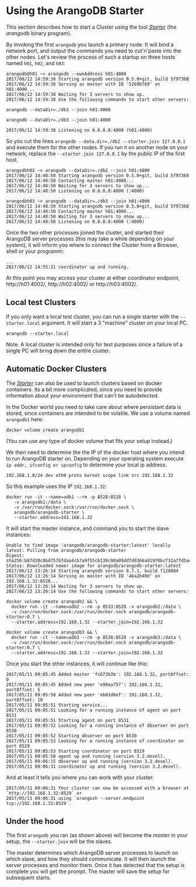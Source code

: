 Using the ArangoDB Starter
==========================

This section describes how to start a Cluster using the tool [_Starter_](../../Programs/Starter/README.md)
(the _arangodb_ binary program).

By invoking the first `arangodb` you launch a primary node. It will
bind a network port, and output the commands you need to cut'n'paste
into the other nodes. Let's review the process of such a startup on
three hosts named `h01`, `h02`, and `h03`: 

    arangodb@h01 ~> arangodb --ownAddress h01:4000
    2017/06/12 14:59:38 Starting arangodb version 0.5.0+git, build 5f97368
    2017/06/12 14:59:38 Serving as master with ID '52698769' on h01:4000...
    2017/06/12 14:59:38 Waiting for 3 servers to show up.
    2017/06/12 14:59:38 Use the following commands to start other servers:
    
    arangodb --dataDir=./db2 --join h01:4000

    arangodb --dataDir=./db3 --join h01:4000

    2017/06/12 14:59:38 Listening on 0.0.0.0:4000 (h01:4000)

So you cut the lines `arangodb --data.dir=./db2 --starter.join
127.0.0.1` and execute them for the other nodes. If you run it on
another node on your network, replace the `--starter.join 127.0.0.1`
by the public IP of the first host. 

    arangodbh02 ~> arangodb --dataDir=./db2 --join h01:4000
    2017/06/12 14:48:50 Starting arangodb version 0.5.0+git, build 5f97368
    2017/06/12 14:48:50 Contacting master h01:4000...
    2017/06/12 14:48:50 Waiting for 3 servers to show up...
    2017/06/12 14:48:50 Listening on 0.0.0.0:4000 (:4000)

    arangodbh03 ~> arangodb --dataDir=./db3 --join h01:4000
    2017/06/12 14:48:50 Starting arangodb version 0.5.0+git, build 5f97368
    2017/06/12 14:48:50 Contacting master h01:4000...
    2017/06/12 14:48:50 Waiting for 3 servers to show up...
    2017/06/12 14:48:50 Listening on 0.0.0.0:4000 (:4000)

Once the two other processes joined the cluster, and started their ArangoDB server processes (this may take a while depending on your system), it will inform you where to connect the Cluster from a Browser, shell or your programm:

    ...
    2017/06/12 14:55:21 coordinator up and running.

At this point you may access your cluster at either coordinator
endpoint, http://h01:4002/, http://h02:4002/ or http://h03:4002/.

Local test Clusters
-------------------

If you only want a local test cluster, you can run a single starter with the `--starter.local` argument.
It will start a 3 "machine" cluster on your local PC.

```
arangodb --starter.local
```

Note. A local cluster is intended only for test purposes since a failure of 
a single PC will bring down the entire cluster.

Automatic Docker Clusters
-------------------------
The [_Starter_](../../Programs/Starter/README.md) can also be used to launch clusters based on docker containers.
Its a bit more complicated, since you need to provide information about your environment that can't be autodetected.

In the Docker world you need to take care about where persistant data is stored, since containers are intended to be volatile. We use a volume named `arangodb1` here: 

```
docker volume create arangodb1
```        

(You can use any type of docker volume that fits your setup instead.)

We then need to determine the the IP of the docker host where you
intend to run ArangoDB starter on. Depending on your operating system
execute `ip addr, ifconfig or ipconfig` to determine your local ip
address. 

```
192.168.1.0/24 dev eth0 proto kernel scope link src 192.168.1.32
```

So this example uses the IP `192.168.1.32`:

```
docker run -it --name=adb1 --rm -p 8528:8528 \
   -v arangodb1:/data \
   -v /var/run/docker.sock:/var/run/docker.sock \
   arangodb/arangodb-starter \
   --starter.address=192.168.1.32
```

It will start the master instance, and command you to start the slave instances:

    Unable to find image 'arangodb/arangodb-starter:latest' locally
    latest: Pulling from arangodb/arangodb-starter
    Digest: sha256:b87d20c0b4757b7daa4cb7a9f55cb130c90a09ddfd0366a91970bcf31a7fd5a4
    Status: Downloaded newer image for arangodb/arangodb-starter:latest
    2017/06/12 13:26:14 Starting arangodb version 0.7.1, build f128884
    2017/06/12 13:26:14 Serving as master with ID '46a2b40d' on 192.168.1.32:8528...
    2017/06/12 13:26:14 Waiting for 3 servers to show up.
    2017/06/12 13:26:14 Use the following commands to start other servers:

    docker volume create arangodb2 && \
      docker run -it --name=adb2 --rm -p 8533:8528 -v arangodb2:/data \
      -v /var/run/docker.sock:/var/run/docker.sock arangodb/arangodb-starter:0.7 \
      --starter.address=192.168.1.32 --starter.join=192.168.1.32

    docker volume create arangodb3 && \
      docker run -it --name=adb3 --rm -p 8538:8528 -v arangodb3:/data \
      -v /var/run/docker.sock:/var/run/docker.sock arangodb/arangodb-starter:0.7 \
      --starter.address=192.168.1.32 --starter.join=192.168.1.32

Once you start the other instances, it will continue like this: 

    2017/05/11 09:05:45 Added master 'fc673b3b': 192.168.1.32, portOffset: 0
    2017/05/11 09:05:45 Added new peer 'e98ea757': 192.168.1.32, portOffset: 5
    2017/05/11 09:05:50 Added new peer 'eb01d0ef': 192.168.1.32, portOffset: 10
    2017/05/11 09:05:51 Starting service...
    2017/05/11 09:05:51 Looking for a running instance of agent on port 8531
    2017/05/11 09:05:51 Starting agent on port 8531
    2017/05/11 09:05:52 Looking for a running instance of dbserver on port 8530
    2017/05/11 09:05:52 Starting dbserver on port 8530
    2017/05/11 09:05:53 Looking for a running instance of coordinator on port 8529
    2017/05/11 09:05:53 Starting coordinator on port 8529
    2017/05/11 09:05:58 agent up and running (version 3.2.devel).
    2017/05/11 09:06:15 dbserver up and running (version 3.2.devel).
    2017/05/11 09:06:31 coordinator up and running (version 3.2.devel).

And at least it tells you where you can work with your cluster:

    2017/05/11 09:06:31 Your cluster can now be accessed with a browser at `http://192.168.1.32:8529` or
    2017/05/11 09:06:31 using `arangosh --server.endpoint tcp://192.168.1.32:8529`.

Under the hood
--------------
The first `arangodb` you ran (as shown above) will become the _master_ in your setup, the `--starter.join` will be the slaves.

The master determines which ArangoDB server processes to launch on which slave, and how they should communicate. 
It will then launch the server processes and monitor them. Once it has detected that the setup is complete you will get the prompt. The master will save the setup for subsequent starts. 
